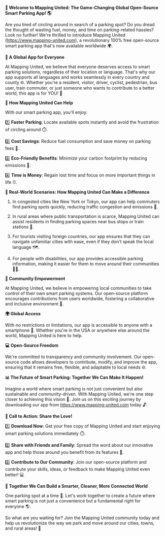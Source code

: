 **🚀 Welcome to Mapping United: The Game-Changing Global Open-Source Smart Parking App! 🌎**

Are you tired of circling around in search of a parking spot? Do you dread the thought of wasting fuel, money, and time on parking-related hassles? Look no further! We're thrilled to introduce Mapping United (https://www.mapping-united.com), a revolutionary 100% free open-source smart parking app that's now available worldwide 🌍.

**💬 A Global App for Everyone**

At Mapping United, we believe that everyone deserves access to smart parking solutions, regardless of their location or language. That's why our app supports all languages and works seamlessly in every country and county 🌐. Whether you're a resident, visitor, driver, cyclist, pedestrian, bus user, train commuter, or just someone who wants to contribute to a better world, this app is for YOU! 🤝

**🚗 How Mapping United Can Help**

With our smart parking app, you'll enjoy:

1️⃣ **Faster Parking**: Locate available spots instantly and avoid the frustration of circling around ⏱️.

2️⃣ **Cost Savings**: Reduce fuel consumption and save money on parking fees 💸.

3️⃣ **Eco-Friendly Benefits**: Minimize your carbon footprint by reducing emissions 🌿.

4️⃣ **Time is Money**: Regain lost time and focus on more important things in life ⏰.

**🔹 Real-World Scenarios: How Mapping United Can Make a Difference**

1. In congested cities like New York or Tokyo, our app can help commuters find parking spots quickly, reducing traffic congestion and emissions 🌆.

2. In rural areas where public transportation is scarce, Mapping United can assist residents in finding parking spaces near bus stops or train stations 🚌.

3. For tourists visiting foreign countries, our app ensures that they can navigate unfamiliar cities with ease, even if they don't speak the local language 🗺️.

4. For people with disabilities, our app provides accessible parking information, making it easier for them to move around their communities 🚴‍♀️.

**👥 Community Empowerment**

At Mapping United, we believe in empowering local communities to take control of their own smart parking systems. Our open-source platform encourages contributions from users worldwide, fostering a collaborative and inclusive environment 💖.

**🌍 Global Access**

With no restrictions or limitations, our app is accessible to anyone with a smartphone 📱. Whether you're in the USA or anywhere else around the world, Mapping United is here to help.

**💻 Open-Source Freedom**

We're committed to transparency and community involvement. Our open-source code allows developers to contribute, modify, and improve the app, ensuring that it remains free, flexible, and adaptable to local needs 🌐.

**📊 The Future of Smart Parking: Together We Can Make It Happen!**

Imagine a world where smart parking is not just convenient but also sustainable and community-driven. With Mapping United, we're one step closer to achieving this vision 🌟. Join us on this exciting journey by downloading our app from https://www.mapping-united.com today 🔓.

**🚀 Call to Action: Share the Love!**

1️⃣ **Download Now**: Get your free copy of Mapping United and start enjoying smart parking solutions immediately ⏱️.

2️⃣ **Share with Friends and Family**: Spread the word about our innovative app and help those around you benefit from its features 🤝.

3️⃣ **Contribute to Our Community**: Join our open-source platform and contribute your skills, ideas, or feedback to make Mapping United even better! 💻

**💪 Together We Can Build a Smarter, Cleaner, More Connected World**

One parking spot at a time 🚗. Let's work together to create a future where smart parking is not just a convenience but a fundamental right for everyone 🌎.

So what are you waiting for? Join the Mapping United community today and help us revolutionize the way we park and move around our cities, towns, and rural areas! 🚀